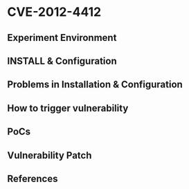 # CVE-2012-4412

## Experiment Environment

## INSTALL & Configuration

## Problems in Installation & Configuration

## How to trigger vulnerability

## PoCs

## Vulnerability Patch

## References
